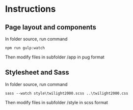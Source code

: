 # Instructions

## Page layout and components

In folder source, run command

```
npm run gulp:watch
```
Then modify files in subfolder /app in pug format

## Stylesheet and Sass

In folder source, run command

```
sass --watch style\twilight2000.scss ..\twilight2000.css
```
Then modify files in subfolder /style in scss format